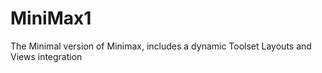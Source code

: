 # MiniMax1
The Minimal version of Minimax, includes a dynamic Toolset Layouts and Views integration
